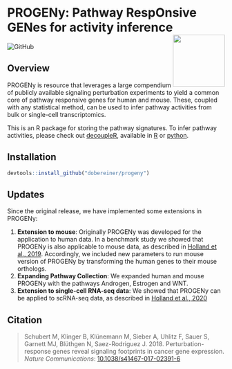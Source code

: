 # PROGENy: Pathway RespOnsive GENes for activity inference <img src="man/figures/tool_logo.png" align="right" width="120" />

<!-- badges: start -->
![GitHub](https://img.shields.io/github/license/saezlab/progeny)
<!-- badges: end -->


## Overview

PROGENy is resource that leverages a large compendium of publicly available
signaling perturbation experiments to yield a common core of pathway responsive
genes for human and mouse. These, coupled with any statistical method, can be
used to infer pathway activities from bulk or single-cell transcriptomics. 

This is an R package for storing the pathway signatures. To infer pathway
activities, please check out
[decoupleR](https://doi.org/10.1093/bioadv/vbac016), available in
[R](https://saezlab.github.io/decoupleR/) or
[python](https://github.com/saezlab/decoupler-py).

## Installation

```r
devtools::install_github("dobereiner/progeny")
```

## Updates

Since the original release, we have implemented some extensions in PROGENy:

1. **Extension to mouse**:
  Originally PROGENy was developed for the application to human data. 
  In a benchmark study we showed that PROGENy is also applicable to mouse data, 
  as described in 
  [Holland et al., 2019](https://doi.org/10.1016/j.bbagrm.2019.194431). 
  Accordingly, we included new parameters to run mouse version of PROGENy by 
  transforming the human genes to their mouse orthologs.
2. **Expanding Pathway Collection**:
  We expanded human and mouse PROGENy with the pathways Androgen, Estrogen and 
  WNT.
3. **Extension to single-cell RNA-seq data**:
  We showed that PROGENy can be applied to scRNA-seq data, as described in
  [Holland et al., 2020](https://doi.org/10.1186/s13059-020-1949-z)

## Citation

> Schubert M, Klinger B, Klünemann M, Sieber A, Uhlitz F, Sauer S, Garnett MJ, 
Blüthgen N, Saez-Rodriguez J. 2018. Perturbation-response genes reveal signaling
footprints in cancer gene expression. _Nature Communications_: 
[10.1038/s41467-017-02391-6](https://doi.org/10.1038/s41467-017-02391-6)
